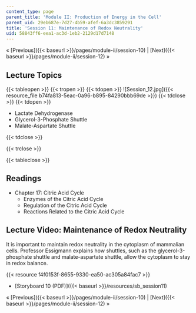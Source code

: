 ```yaml
---
content_type: page
parent_title: 'Module II: Production of Energy in the Cell'
parent_uid: 29eb687e-7d27-4b59-afef-6a3dc3859291
title: 'Session 11: Maintenance of Redox Neutrality'
uid: 58843ff6-eea1-ac3d-1eb2-2129d17d7148
---
```


« [Previous]({{< baseurl >}}/pages/module-ii/session-10) | [Next]({{< baseurl >}}/pages/module-ii/session-12) »

Lecture Topics
--------------

{{< tableopen >}}
{{< tropen >}}
{{< tdopen >}}
![Session_12.jpg]({{< resource_file b74fa813-5eac-0a96-b895-84290bbb69de >}})
{{< tdclose >}}
{{< tdopen >}}


*   Lactate Dehydrogenase
*   Glycerol-3-Phosphate Shuttle
*   Malate-Aspartate Shuttle


{{< tdclose >}}

{{< trclose >}}

{{< tableclose >}}

Readings
--------

*   Chapter 17: Citric Acid Cycle
    *   Enzymes of the Citric Acid Cycle
    *   Regulation of the Citric Acid Cycle
    *   Reactions Related to the Citric Acid Cycle

Lecture Video: Maintenance of Redox Neutrality
----------------------------------------------

It is important to maintain redox neutrality in the cytoplasm of mammalian cells. Professor Essigmann explains how shuttles, such as the glycerol-3-phosphate shuttle and malate-aspartate shuttle, allow the cytoplasm to stay in redox balance.

{{< resource f4f0153f-8655-9330-ea50-ac305a84fac7 >}}

*   [Storyboard 10 (PDF)]({{< baseurl >}}/resources/sb_session11)

« [Previous]({{< baseurl >}}/pages/module-ii/session-10) | [Next]({{< baseurl >}}/pages/module-ii/session-12) »
